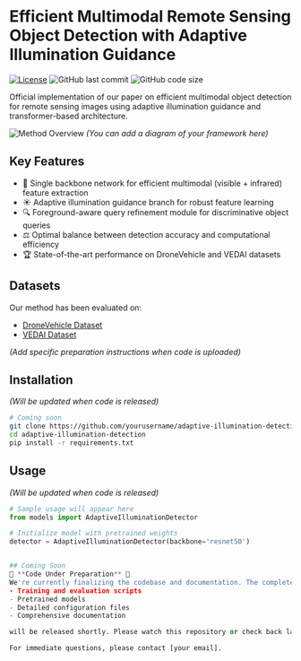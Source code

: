 # Efficient Multimodal Remote Sensing Object Detection with Adaptive Illumination Guidance

[![License](https://img.shields.io/badge/License-Apache%202.0-blue.svg)](https://opensource.org/licenses/Apache-2.0)
![GitHub last commit](https://img.shields.io/badge/last%20commit-upcoming-red)
![GitHub code size](https://img.shields.io/badge/code%20size-upcoming-red)

Official implementation of our paper on efficient multimodal object detection for remote sensing images using adaptive illumination guidance and transformer-based architecture.

![Method Overview](assets/pipeline.png) *(You can add a diagram of your framework here)*

## Key Features
- 🚀 Single backbone network for efficient multimodal (visible + infrared) feature extraction
- ☀️ Adaptive illumination guidance branch for robust feature learning
- 🔍 Foreground-aware query refinement module for discriminative object queries
- ⚖️ Optimal balance between detection accuracy and computational efficiency
- 🏆 State-of-the-art performance on DroneVehicle and VEDAI datasets

## Datasets
Our method has been evaluated on:
- [DroneVehicle Dataset](https://github.com/VisDrone/DroneVehicle)
- [VEDAI Dataset](https://downloads.greyc.fr/vedai/)

*(Add specific preparation instructions when code is uploaded)*

## Installation
*(Will be updated when code is released)*
```bash
# Coming soon
git clone https://github.com/yourusername/adaptive-illumination-detection.git
cd adaptive-illumination-detection
pip install -r requirements.txt
```

## Usage
*(Will be updated when code is released)*
```python
# Sample usage will appear here
from models import AdaptiveIlluminationDetector

# Initialize model with pretrained weights
detector = AdaptiveIlluminationDetector(backbone='resnet50')


## Coming Soon
🚧 **Code Under Preparation** 🚧  
We're currently finalizing the codebase and documentation. The complete implementation including:
- Training and evaluation scripts
- Pretrained models
- Detailed configuration files
- Comprehensive documentation

will be released shortly. Please watch this repository or check back later for updates!

For immediate questions, please contact [your email].
